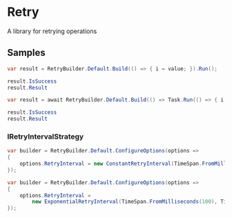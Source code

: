 # Retry

A library for retrying operations

## Samples

```csharp
var result = RetryBuilder.Default.Build(() => { i = value; }).Run();

result.IsSuccess
result.Result
```

```csharp
var result = await RetryBuilder.Default.Build(() => Task.Run(() => { i = value; })).RunAsync();

result.IsSuccess
result.Result
```

### IRetryIntervalStrategy

```csharp
var builder = RetryBuilder.Default.ConfigureOptions(options =>
{
    options.RetryInterval = new ConstantRetryInterval(TimeSpan.FromMilliseconds(100));
});

var builder = RetryBuilder.Default.ConfigureOptions(options =>
{
    options.RetryInterval =
        new ExponentialRetryInterval(TimeSpan.FromMilliseconds(100), TimeSpan.FromSeconds(60));
}); 
```

